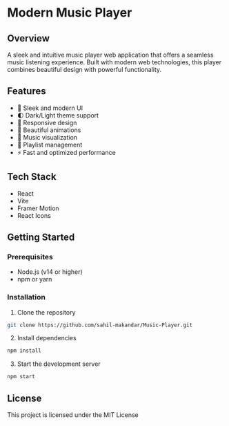# Modern Music Player

## Overview
A sleek and intuitive music player web application that offers a seamless music listening experience. Built with modern web technologies, this player combines beautiful design with powerful functionality.

## Features
- 🎵 Sleek and modern UI
- 🌓 Dark/Light theme support
- 📱 Responsive design
- 🎨 Beautiful animations
- 🎼 Music visualization
- 📑 Playlist management
- ⚡ Fast and optimized performance

## Tech Stack
- React
- Vite
- Framer Motion
- React Icons

## Getting Started

### Prerequisites
- Node.js (v14 or higher)
- npm or yarn

### Installation
1. Clone the repository
```bash
git clone https://github.com/sahil-makandar/Music-Player.git
```

2. Install dependencies
```bash
npm install
```

3. Start the development server
```bash
npm start
```





## License
This project is licensed under the MIT License
